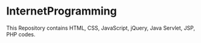 # InternetProgramming
This Repository contains HTML, CSS, JavaScript, jQuery, Java Servlet, JSP, PHP codes.
